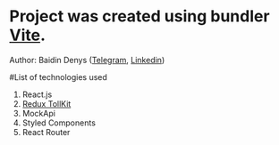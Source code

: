 # Project was created using bundler [Vite](https://vitejs.dev). 

Author: Baidin Denys ([Telegram](https://t.me/Trancendance), [Linkedin](https://www.linkedin.com/in/baydindenys))

#List of technologies used

1. React.js
2. [Redux TollKit](https://redux-toolkit.js.org)
3. MockApi
4. Styled Components
5. React Router
